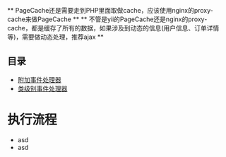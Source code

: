 ** PageCache还是需要走到PHP里面取做cache，应该使用nginx的proxy-cache来做PageCache **
** 不管是yii的PageCache还是nginx的proxy-cache，都是缓存了所有的数据，如果涉及到动态的信息(用户信息、订单详情等)，需要做动态处理，推荐ajax ** 
## 目录
* [附加事件处理器](#附加事件处理器)
* [类级别事件处理器](#类级别事件处理器)

# 执行流程
- asd
- asd
